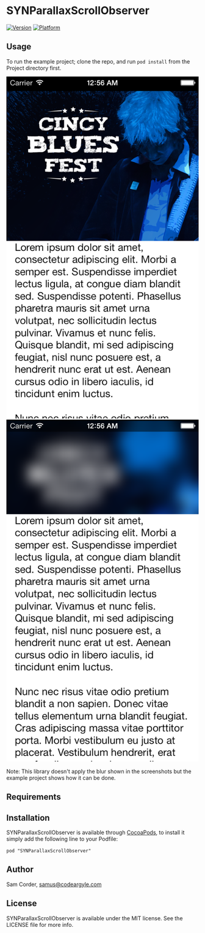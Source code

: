 # SYNParallaxScrollObserver

[![Version](http://cocoapod-badges.herokuapp.com/v/SYNParallaxScrollObserver/badge.png)](http://cocoadocs.org/docsets/SYNParallaxScrollObserver)
[![Platform](http://cocoapod-badges.herokuapp.com/p/SYNParallaxScrollObserver/badge.png)](http://cocoadocs.org/docsets/SYNParallaxScrollObserver)

## Usage

To run the example project; clone the repo, and run `pod install` from the Project directory first.

![Alt text](/Readme_Images/parallaxdemo1.png "Scroll start")
![Alt text](/Readme_Images/parallaxdemo2.png "Scrolling")

Note: This library doesn't apply the blur shown in the screenshots but the example project shows how it can be done.
## Requirements

## Installation

SYNParallaxScrollObserver is available through [CocoaPods](http://cocoapods.org), to install
it simply add the following line to your Podfile:

    pod "SYNParallaxScrollObserver"

## Author

Sam Corder, samus@codeargyle.com

## License

SYNParallaxScrollObserver is available under the MIT license. See the LICENSE file for more info.

